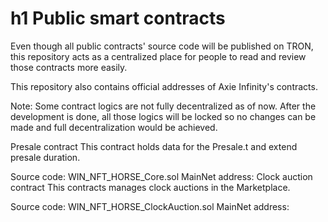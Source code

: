 # h1 Public smart contracts


Even though all public contracts' source code will be published on TRON, this repository acts as a centralized place for people to read and review those contracts more easily.

This repository also contains official addresses of Axie Infinity's contracts.

Note: Some contract logics are not fully decentralized as of now. After the development is done, all those logics will be locked so no changes can be made and full decentralization would be achieved.

Presale contract
This contract holds data for the Presale.t and extend presale duration.

Source code: WIN_NFT_HORSE_Core.sol
MainNet address:
Clock auction contract
This contracts manages clock auctions in the Marketplace.

Source code: WIN_NFT_HORSE_ClockAuction.sol
MainNet address:
